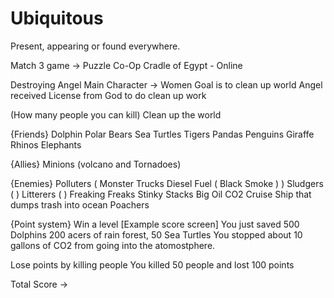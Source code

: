# Ubiquitous
Present, appearing or found everywhere.

Match 3 game -> Puzzle
Co-Op
Cradle of Egypt - Online

Destroying Angel Main Character -> Women
Goal is to clean up world
Angel received License from God to do clean up work

(How many people you can kill) Clean up the world

{Friends}
Dolphin
Polar Bears
Sea Turtles
Tigers
Pandas
Penguins
Giraffe
Rhinos
Elephants

{Allies} 
Minions (volcano and Tornadoes)

{Enemies}
Polluters ( Monster Trucks Diesel Fuel ( Black Smoke ) )
Sludgers ( )
Litterers ( )
Freaking Freaks
Stinky Stacks
Big Oil
CO2
Cruise Ship that dumps trash into ocean
Poachers


{Point system}
Win a level
[Example score screen]
You just saved 500 Dolphins 200 acers of rain forest, 50 Sea Turtles
You stopped about 10 gallons of CO2 from going into the atomostphere.

Lose points by killing people
You killed 50 people and lost 100 points

Total Score -> 